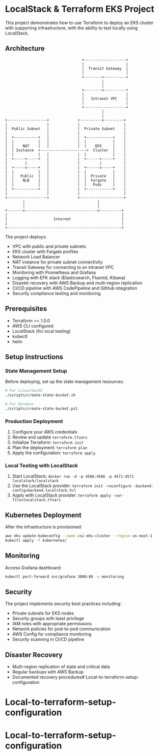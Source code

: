 # LocalStack & Terraform EKS Project

This project demonstrates how to use Terraform to deploy an EKS cluster with supporting infrastructure, with the ability to test locally using LocalStack.

## Architecture

```
                                   +-------------------+
                                   |                   |
                                   |  Transit Gateway  |
                                   |                   |
                                   +--------+----------+
                                            |
                                            |
                                   +--------v----------+
                                   |                   |
                                   |   Intranet VPC    |
                                   |                   |
                                   +-------------------+
                                            |
                                            |
+------------------+             +----------v---------+
|                  |             |                    |
|  Public Subnet   |             |  Private Subnet    |
|                  |             |                    |
|  +-----------+   |             |  +------------+    |
|  |           |   |             |  |            |    |
|  |    NAT    |   |             |  |    EKS     |    |
|  | Instance  +--------------------->  Cluster  |    |
|  |           |   |             |  |            |    |
|  +-----+-----+   |             |  +------+-----+    |
|        |         |             |         |          |
|  +-----v-----+   |             |  +------v-----+    |
|  |           |   |             |  |            |    |
|  |   Public  |   |             |  |  Private   |    |
|  |    NLB    |   |             |  |  Fargate   |    |
|  |           |   |             |  |   Pods     |    |
|  +-----------+   |             |  +------------+    |
|                  |             |                    |
+------------------+             +--------------------+
        |                                 |
        |                                 |
+-------v---------------------------------v----------+
|                                                    |
|                     Internet                       |
|                                                    |
+----------------------------------------------------+
```

The project deploys:
- VPC with public and private subnets
- EKS cluster with Fargate profiles
- Network Load Balancer
- NAT instance for private subnet connectivity
- Transit Gateway for connecting to an intranet VPC
- Monitoring with Prometheus and Grafana
- Logging with EFK stack (Elasticsearch, Fluentd, Kibana)
- Disaster recovery with AWS Backup and multi-region replication
- CI/CD pipeline with AWS CodePipeline and GitHub integration
- Security compliance testing and monitoring

## Prerequisites

- Terraform >= 1.0.0
- AWS CLI configured
- LocalStack (for local testing)
- kubectl
- helm

## Setup Instructions

### State Management Setup

Before deploying, set up the state management resources:

```bash
# For Linux/macOS
./scripts/create-state-bucket.sh

# For Windows
./scripts/create-state-bucket.ps1
```

### Production Deployment

1. Configure your AWS credentials
2. Review and update `terraform.tfvars`
3. Initialize Terraform: `terraform init`
4. Plan the deployment: `terraform plan`
5. Apply the configuration: `terraform apply`

### Local Testing with LocalStack

1. Start LocalStack: `docker run -d -p 4566:4566 -p 4571:4571 localstack/localstack`
2. Use the LocalStack provider: `terraform init -reconfigure -backend-config=backend.localstack.hcl`
3. Apply with LocalStack provider: `terraform apply -var-file=localstack.tfvars`

## Kubernetes Deployment

After the infrastructure is provisioned:

```bash
aws eks update-kubeconfig --name csi-eks-cluster --region us-east-1
kubectl apply -f kubernetes/
```

## Monitoring

Access Grafana dashboard:
```bash
kubectl port-forward svc/grafana 3000:80 -n monitoring
```

## Security

The project implements security best practices including:
- Private subnets for EKS nodes
- Security groups with least privilege
- IAM roles with appropriate permissions
- Network policies for pod-to-pod communication
- AWS Config for compliance monitoring
- Security scanning in CI/CD pipeline

## Disaster Recovery

- Multi-region replication of state and critical data
- Regular backups with AWS Backup
- Documented recovery procedures# Local-to-terraform-setup-configuration
# Local-to-terraform-setup-configuration
# Local-to-terraform-setup-configuration
